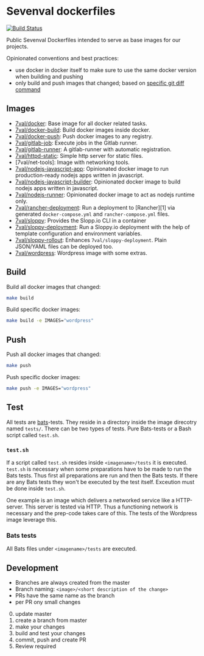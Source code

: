 # Sevenval dockerfiles

[![Build Status](https://travis-ci.org/sevenval/dockerfiles.svg?branch=master)](https://travis-ci.org/sevenval/dockerfiles)

Public Sevenval Dockerfiles intended to serve as base images for our projects.

Opinionated conventions and best practices:
- use docker in docker itself to make sure to use the same docker version when building and pushing
- only build and push images that changed; based on [specific git diff command][0]

## Images

* [7val/docker]: Base image for all docker related tasks.
* [7val/docker-build]: Build docker images inside docker.
* [7val/docker-push]: Push docker images to any registry.
* [7val/gitlab-job]: Execute jobs in the Gitlab runner.
* [7val/gitlab-runner]: A gitlab-runner with automatic registration.
* [7val/httpd-static]: Simple http server for static files.
* [7val/net-tools]: Image with networking tools.
* [7val/nodejs-javascript-app]: Opinionated docker image to run production-ready
  nodejs apps written in javascript.
* [7val/nodejs-javascript-builder]: Opinionated docker image to build nodejs
  apps written in javascript.
* [7val/nodejs-runner]: Opinionated docker image to act as nodejs runtime only.
* [7val/rancher-deployment]: Run a deployment to [Rancher][1] via generated
  `docker-compose.yml` and `rancher-compose.yml` files.
* [7val/sloppy]: Provides the Slopp.io CLI in a container
* [7val/sloppy-deployment]: Run a Sloppy.io deployment with the help of template
  configuration and environment variables.
* [7val/sloppy-rollout]: Enhances `7val/sloppy-deployment`. Plain JSON/YAML
  files can be deployed too.
* [7val/wordpress]: Wordpress image with some extras.

## Build

Build all docker images that changed:
```bash
make build
```

Build specific docker images:
```bash
make build -e IMAGES="wordpress"
```

## Push

Push all docker images that changed:
```bash
make push
```

Push specific docker images:
```bash
make push -e IMAGES="wordpress"
```

## Test

All tests are
[bats](https://github.com/bats-core/bats-core)-tests. They reside in a directory
inside the image direcotry named `tests/`. There can be two types of
tests. Pure Bats-tests or a Bash script called `test.sh`.

### `test.sh`

If a script called `test.sh` resides inside `<imagename>/tests` it is executed.
`test.sh` is necessary when some preparations have to be made to run the Bats
tests. Thus first all preparations are run and then the Bats tests.
If there are any Bats tests they won't be executed by the test itself. Exceution
must be done inside `test.sh`.

One example is an image which delivers a networked service like a HTTP-server.
This server is tested via HTTP. Thus a functioning network is necessary and the
prep-code takes care of this. The tests of the Wordpress image leverage this.

### Bats tests

All Bats files under `<imagename>/tests` are executed.

## Development

* Branches are always created from the master
* Branch naming: `<image>/<short description of the change>`
* PRs have the same name as the branch
* per PR ony small changes

0. update master
1. create a branch from master
2. make your changes
3. build and test your changes
4. commit, push and create PR
5. Review required



[0]: https://github.com/sevenval/dockerfiles/blob/74ece293784680f18c89d4955a0881f93fd791f6/docker-build/run.sh#L8
[7val/docker]: https://cloud.docker.com/u/7val/repository/docker/7val/docker
[7val/docker-build]: https://cloud.docker.com/u/7val/repository/docker/7val/docker-build
[7val/docker-push]: https://cloud.docker.com/u/7val/repository/docker/7val/docker-push
[7val/gitlab-job]: https://cloud.docker.com/u/7val/repository/docker/7val/gitlab-job
[7val/gitlab-runner]: https://cloud.docker.com/u/7val/repository/docker/7val/gitlab-runner
[7val/httpd-static]: https://cloud.docker.com/u/7val/repository/docker/7val/httpd-static
[7val/nodejs-javascript-app]: https://cloud.docker.com/u/7val/repository/docker/7val/nodejs-javascript-app
[7val/nodejs-javascript-builder]: https://cloud.docker.com/u/7val/repository/docker/7val/nodejs-javascript-builder
[7val/nodejs-runner]: https://cloud.docker.com/u/7val/repository/docker/7val/nodejs-runner
[7val/rancher-deployment]: https://cloud.docker.com/u/7val/repository/docker/7val/rancher-deployment
[7val/sloppy]: https://cloud.docker.com/u/7val/repository/docker/7val/sloppy
[7val/sloppy-deployment]: https://cloud.docker.com/u/7val/repository/docker/7val/sloppy-deployment
[7val/wordpress]: https://cloud.docker.com/u/7val/repository/docker/7val/wordpress
[7val/sloppy-rollout]: https://cloud.docker.com/u/7val/repository/docker/7val/sloppy-rollout
